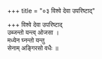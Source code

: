 +++
title = "०३ विश्वे देवा उपरिष्टाद्"

+++
विश्वे देवा उपरिष्टाद्  
उब्जन्तो यन्त्व् ओजसा ।  
मध्येन घ्नन्तो यन्तु  
सेनाम् अङ्गिरसो वधैः ॥
